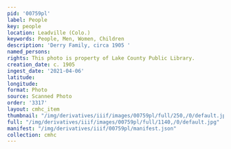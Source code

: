 ```yaml
---
pid: '00759pl'
label: People
key: people
location: Leadville (Colo.)
keywords: People, Men, Women, Children
description: 'Derry Family, circa 1905 '
named_persons: 
rights: This photo is property of Lake County Public Library.
creation_date: c. 1905
ingest_date: '2021-04-06'
latitude: 
longitude: 
format: Photo
source: Scanned Photo
order: '3317'
layout: cmhc_item
thumbnail: "/img/derivatives/iiif/images/00759pl/full/250,/0/default.jpg"
full: "/img/derivatives/iiif/images/00759pl/full/1140,/0/default.jpg"
manifest: "/img/derivatives/iiif/00759pl/manifest.json"
collection: cmhc
---
```

